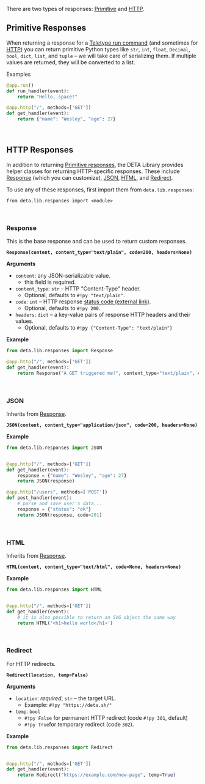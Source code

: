 
There are two types of responses: [Primitive](#primitive-responses) and [HTTP](#http-responses).

## Primitive Responses
When returning a response for a [Teletype run command](/use/run/) (and sometimes for [HTTP](/use/http/)) you can return primitive Python types like `str`, `int`, `float`, `Decimal`, `bool`, `dict`, `list`, and `tuple` – we will take care of serializing them. If multiple values are returned, they will be converted to a list.

Examples

```python
@app.run()
def run_handler(event): 
    return "Hello, space!"

@app.http("/", methods=['GET'])
def get_handler(event): 
    return {"name": "Wesley", "age": 27}
```
<br />

## HTTP Responses 

In addition to returning [Primitive responses](#primitive-responses), the DETA Library provides helper classes for returning HTTP-specific responses. These include [Response](#response) (which you can customize), [JSON](#json), [HTML](#html), and [Redirect](#redirect).

To use any of these responses, first import them from `deta.lib.responses`:

```
from deta.lib.responses import <module>
```
<br />

### Response

This is the base response and can be used to return custom responses.

**`Response(content, content_type="text/plain", code=200, headers=None)`**

**Arguments**

* `content`: any JSON-serializable value.
    * this field is required.
* `content_type`: `str` –  HTTP "Content-Type" header. 
    * Optional, defaults to `#!py "text/plain"`.
* `code`: `int` – HTTP response [status code (external link)](https://developer.mozilla.org/en-US/docs/Web/HTTP/Status). 
    * Optional, defaults to `#!py 200`.
* `headers`: `dict` – a key-value pairs of response HTTP headers and their values. 
    * Optional, defaults to `#!py {"Content-Type": "text/plain"}`

**Example**

```python
from deta.lib.responses import Response

@app.http("/", methods=['GET'])
def get_handler(event): 
    return Response("A GET triggered me!", content_type="text/plain", code=200, headers=None)
```

<br />

### JSON

Inherits from [Response](#response).

**`JSON(content, content_type="application/json", code=200, headers=None)`**

**Example**

```python
from deta.lib.responses import JSON


@app.http("/", methods=['GET'])
def get_handler(event): 
    response = {"name": "Wesley", "age": 27}
    return JSON(response)

@app.http("/users", methods=['POST'])
def post_handler(event): 
    # parse and save user's data...
    response = {"status": "ok"}
    return JSON(response, code=201)
```
<br />

### HTML

Inherits from [Response](#response).

**`HTML(content, content_type="text/html", code=None, headers=None)`**

**Example**

```python
from deta.lib.responses import HTML


@app.http("/", methods=['GET'])
def get_handler(event): 
    # it is also possible to return an SVG object the same way 
    return HTML('<h1>hello world</h1>')
```
<br />

### Redirect

For HTTP redirects.

**`Redirect(location, temp=False)`**

**Arguments**

* `location`: *required*, `str` – the target URL. 
    * Example: `#!py "https://deta.sh/"`
* `temp`: `bool`
    * `#!py False` for permanent HTTP redirect (code `#!py 301`, default)
    * `#!py True`for temporary redirect (code `302`).

**Example**

```python
from deta.lib.responses import Redirect


@app.http("/", methods=['GET'])
def get_handler(event): 
    return Redirect("https://example.com/new-page", temp=True)
```